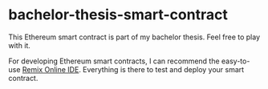 # bachelor-thesis-smart-contract
This Ethereum smart contract is part of my bachelor thesis. Feel free to play with it.

For developing Ethereum smart contracts, I can recommend the easy-to-use [Remix Online IDE](https://remix.ethereum.org). Everything is there to test and deploy your smart contract.
